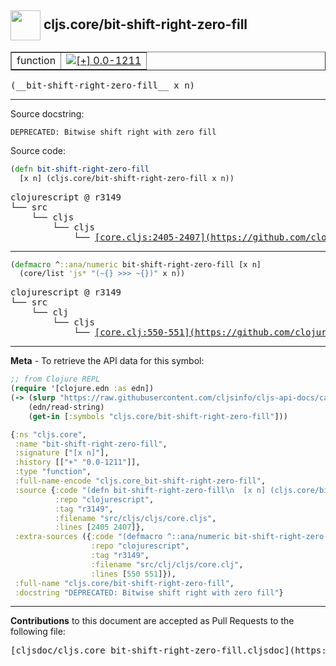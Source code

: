 ## <img width="48px" valign="middle" src="http://i.imgur.com/Hi20huC.png"> cljs.core/bit-shift-right-zero-fill

 <table border="1">
<tr>

<td>function</td>
<td><a href="https://github.com/cljsinfo/cljs-api-docs/tree/0.0-1211"><img valign="middle" alt="[+] 0.0-1211" src="https://img.shields.io/badge/+-0.0--1211-lightgrey.svg"></a> </td>
</tr>
</table>

 <samp>
(__bit-shift-right-zero-fill__ x n)<br>
</samp>

---




Source docstring:

```
DEPRECATED: Bitwise shift right with zero fill
```

Source code:

```clj
(defn bit-shift-right-zero-fill
  [x n] (cljs.core/bit-shift-right-zero-fill x n))
```

 <pre>
clojurescript @ r3149
└── src
    └── cljs
        └── cljs
            └── <ins>[core.cljs:2405-2407](https://github.com/clojure/clojurescript/blob/r3149/src/cljs/cljs/core.cljs#L2405-L2407)</ins>
</pre>


---

```clj
(defmacro ^::ana/numeric bit-shift-right-zero-fill [x n]
  (core/list 'js* "(~{} >>> ~{})" x n))
```

 <pre>
clojurescript @ r3149
└── src
    └── clj
        └── cljs
            └── <ins>[core.clj:550-551](https://github.com/clojure/clojurescript/blob/r3149/src/clj/cljs/core.clj#L550-L551)</ins>
</pre>

---

__Meta__ - To retrieve the API data for this symbol:

```clj
;; from Clojure REPL
(require '[clojure.edn :as edn])
(-> (slurp "https://raw.githubusercontent.com/cljsinfo/cljs-api-docs/catalog/cljs-api.edn")
    (edn/read-string)
    (get-in [:symbols "cljs.core/bit-shift-right-zero-fill"]))
```

```clj
{:ns "cljs.core",
 :name "bit-shift-right-zero-fill",
 :signature ["[x n]"],
 :history [["+" "0.0-1211"]],
 :type "function",
 :full-name-encode "cljs.core_bit-shift-right-zero-fill",
 :source {:code "(defn bit-shift-right-zero-fill\n  [x n] (cljs.core/bit-shift-right-zero-fill x n))",
          :repo "clojurescript",
          :tag "r3149",
          :filename "src/cljs/cljs/core.cljs",
          :lines [2405 2407]},
 :extra-sources ({:code "(defmacro ^::ana/numeric bit-shift-right-zero-fill [x n]\n  (core/list 'js* \"(~{} >>> ~{})\" x n))",
                  :repo "clojurescript",
                  :tag "r3149",
                  :filename "src/clj/cljs/core.clj",
                  :lines [550 551]}),
 :full-name "cljs.core/bit-shift-right-zero-fill",
 :docstring "DEPRECATED: Bitwise shift right with zero fill"}

```

---

__Contributions__ to this document are accepted as Pull Requests to the following file:

 <pre>
[cljsdoc/cljs.core_bit-shift-right-zero-fill.cljsdoc](https://github.com/cljsinfo/cljs-api-docs/blob/master/cljsdoc/cljs.core_bit-shift-right-zero-fill.cljsdoc)
</pre>

